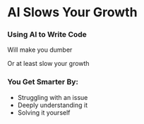 # AI Slows Your Growth

<div class="two-cols">

<FeatureCard v-click>

### Using AI to Write Code

Will make you dumber

Or at least slow your growth

</FeatureCard>

<FeatureCard v-click>

### You Get Smarter By:

- Struggling with an issue
- Deeply understanding it
- Solving it yourself

</FeatureCard>

</div>
